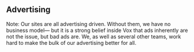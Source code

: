## Advertising

Note: Our sites are all advertising driven. Without them, we have no business model— but it is a strong belief inside Vox that ads inherently are not the issue, but bad ads are. We, as well as several other teams, work hard to make the bulk of our advertising better for all.
